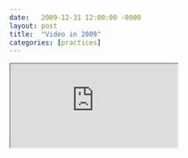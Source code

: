 ```yaml
---
date:   2009-12-31 12:00:00 -0000
layout: post
title:  "Video in 2009"
categories: [practices]
---
```

<iframe src="https://www.youtube.com/embed/spQsKRLU0cw?rel=0" allowfullscreen="allowfullscreen"></iframe>

